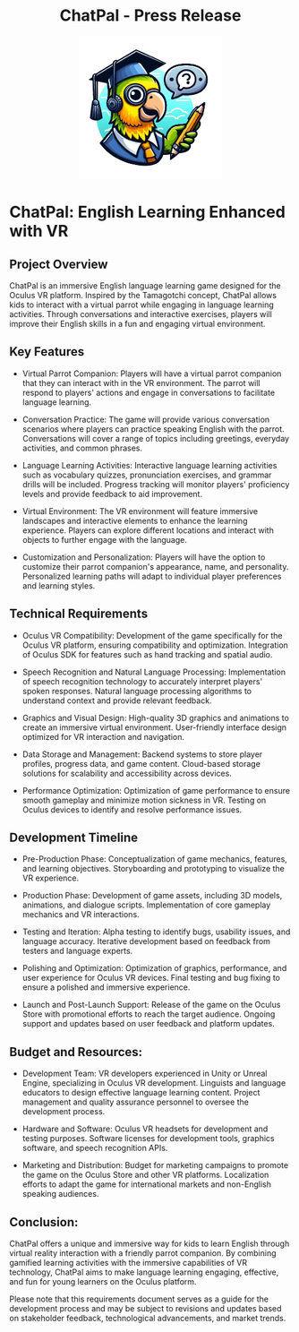 
<div align="center">
  <h1 align="center">ChatPal - Press Release</h1> 
  <kbd>
  <img src="/posts/chatpal/images/chatpal.png" width="256px"> 
  </br>
  </kbd>
</div>

# ChatPal: English Learning Enhanced with VR

## Project Overview
ChatPal is an immersive English language learning game designed for the Oculus VR platform. Inspired by the Tamagotchi concept, ChatPal allows kids to interact with a virtual parrot while engaging in language learning activities. Through conversations and interactive exercises, players will improve their English skills in a fun and engaging virtual environment.

## Key Features

- Virtual Parrot Companion:
Players will have a virtual parrot companion that they can interact with in the VR environment.
The parrot will respond to players' actions and engage in conversations to facilitate language learning.

- Conversation Practice:
The game will provide various conversation scenarios where players can practice speaking English with the parrot.
Conversations will cover a range of topics including greetings, everyday activities, and common phrases.

- Language Learning Activities:
Interactive language learning activities such as vocabulary quizzes, pronunciation exercises, and grammar drills will be included.
Progress tracking will monitor players' proficiency levels and provide feedback to aid improvement.

- Virtual Environment:
The VR environment will feature immersive landscapes and interactive elements to enhance the learning experience.
Players can explore different locations and interact with objects to further engage with the language.

- Customization and Personalization:
Players will have the option to customize their parrot companion's appearance, name, and personality.
Personalized learning paths will adapt to individual player preferences and learning styles.

## Technical Requirements

- Oculus VR Compatibility:
Development of the game specifically for the Oculus VR platform, ensuring compatibility and optimization.
Integration of Oculus SDK for features such as hand tracking and spatial audio.

- Speech Recognition and Natural Language Processing:
Implementation of speech recognition technology to accurately interpret players' spoken responses.
Natural language processing algorithms to understand context and provide relevant feedback.

- Graphics and Visual Design:
High-quality 3D graphics and animations to create an immersive virtual environment.
User-friendly interface design optimized for VR interaction and navigation.

- Data Storage and Management:
Backend systems to store player profiles, progress data, and game content.
Cloud-based storage solutions for scalability and accessibility across devices.

- Performance Optimization:
Optimization of game performance to ensure smooth gameplay and minimize motion sickness in VR.
Testing on Oculus devices to identify and resolve performance issues.

## Development Timeline

- Pre-Production Phase:
Conceptualization of game mechanics, features, and learning objectives.
Storyboarding and prototyping to visualize the VR experience.

- Production Phase:
Development of game assets, including 3D models, animations, and dialogue scripts.
Implementation of core gameplay mechanics and VR interactions.

- Testing and Iteration:
Alpha testing to identify bugs, usability issues, and language accuracy.
Iterative development based on feedback from testers and language experts.

- Polishing and Optimization:
Optimization of graphics, performance, and user experience for Oculus VR devices.
Final testing and bug fixing to ensure a polished and immersive experience.

- Launch and Post-Launch Support:
Release of the game on the Oculus Store with promotional efforts to reach the target audience.
Ongoing support and updates based on user feedback and platform updates.

## Budget and Resources:

- Development Team:
VR developers experienced in Unity or Unreal Engine, specializing in Oculus VR development.
Linguists and language educators to design effective language learning content.
Project management and quality assurance personnel to oversee the development process.

- Hardware and Software:
Oculus VR headsets for development and testing purposes.
Software licenses for development tools, graphics software, and speech recognition APIs.

- Marketing and Distribution:
Budget for marketing campaigns to promote the game on the Oculus Store and other VR platforms.
Localization efforts to adapt the game for international markets and non-English speaking audiences.

## Conclusion:
ChatPal offers a unique and immersive way for kids to learn English through virtual reality interaction with a friendly parrot companion. By combining gamified learning activities with the immersive capabilities of VR technology, ChatPal aims to make language learning engaging, effective, and fun for young learners on the Oculus platform.

Please note that this requirements document serves as a guide for the development process and may be subject to revisions and updates based on stakeholder feedback, technological advancements, and market trends.
